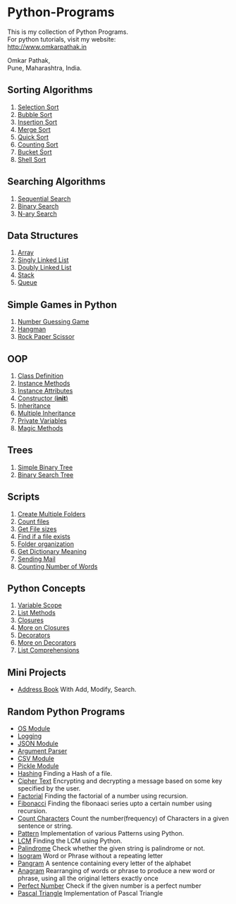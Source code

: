 # Python-Programs
This is my collection of Python Programs.<br />
For python tutorials, visit my website:<br />
http://www.omkarpathak.in

Omkar Pathak,<br />
Pune, Maharashtra, India.<br />

## Sorting Algorithms

1. [Selection Sort](https://github.com/OmkarPathak/Python-Programs/blob/master/Programs/P24_SelectionSort.py)
2. [Bubble Sort](https://github.com/OmkarPathak/Python-Programs/blob/master/Programs/P25_BubbleSort.py)
3. [Insertion Sort](https://github.com/OmkarPathak/Python-Programs/blob/master/Programs/P26_InsertionSort.py)
4. [Merge Sort](https://github.com/OmkarPathak/Python-Programs/blob/master/Programs/P27_MergeSort.py)
5. [Quick Sort](https://github.com/OmkarPathak/Python-Programs/blob/master/Programs/P28_QuickSort.py)
6. [Counting Sort](https://github.com/OmkarPathak/Python-Programs/blob/master/Programs/P48_CountingSort.py)
7. [Bucket Sort](https://github.com/OmkarPathak/Python-Programs/blob/master/Programs/P52_BucketSort.py)
8. [Shell Sort](https://github.com/OmkarPathak/Python-Programs/blob/master/Programs/P53_ShellSort.py)

## Searching Algorithms

1. [Sequential Search](https://github.com/OmkarPathak/Python-Programs/blob/master/Programs/P22_SequentialSearch.py)
2. [Binary Search](https://github.com/OmkarPathak/Python-Programs/blob/master/Programs/P23_BinarySearch.py)
3. [N-ary Search](https://github.com/OmkarPathak/Python-Programs/blob/master/Programs/P35_NarySearch.py)

## Data Structures

1. [Array](https://github.com/OmkarPathak/Python-Programs/blob/master/Programs/P30_Array.py)
2. [Singly Linked List](https://github.com/OmkarPathak/Python-Programs/blob/master/Programs/P31_SinglyLinkedList.py)
3. [Doubly Linked List](https://github.com/OmkarPathak/Python-Programs/blob/master/Programs/P33_DoublyLinkedList.py)
4. [Stack](https://github.com/OmkarPathak/Python-Programs/blob/master/Programs/P34_Stack.py)
5. [Queue](https://github.com/OmkarPathak/Python-Programs/blob/master/Programs/P39_Queue.py)

## Simple Games in Python

1. [Number Guessing Game](https://github.com/OmkarPathak/Python-Programs/blob/master/Programs/P21_GuessTheNumber.py)
2. [Hangman](https://github.com/OmkarPathak/Python-Programs/blob/master/Programs/P37_Hangman.py)
3. [Rock Paper Scissor](https://github.com/OmkarPathak/Python-Programs/blob/master/Programs/P49_RockPaperScissors.py)

## OOP

1. [Class Definition](https://github.com/OmkarPathak/Python-Programs/blob/master/OOP/P01_ClassDefinition.py)
2. [Instance Methods](https://github.com/OmkarPathak/Python-Programs/blob/master/OOP/P02_InstanceMethods.py)
3. [Instance Attributes](https://github.com/OmkarPathak/Python-Programs/blob/master/OOP/P03_InstanceAttributes.py)
4. [Constructor (__init__)](https://github.com/OmkarPathak/Python-Programs/blob/master/OOP/P04_InitConstructor.py)
5. [Inheritance](https://github.com/OmkarPathak/Python-Programs/blob/master/OOP/P06_Inheritance.py)
6. [Multiple Inheritance](https://github.com/OmkarPathak/Python-Programs/blob/master/OOP/P08_MultipleInheritence.py)
7. [Private Variables](https://github.com/OmkarPathak/Python-Programs/blob/master/OOP/P10_PrivateVariable.py)
8. [Magic Methods](https://github.com/OmkarPathak/Python-Programs/blob/master/OOP/P11_MagicMethods.py)

## Trees

1. [Simple Binary Tree](https://github.com/OmkarPathak/Python-Programs/blob/master/Programs/P62_BinaryTree.py)
2. [Binary Search Tree](https://github.com/OmkarPathak/Python-Programs/blob/master/Programs/P43_BinarySearchTree.py)

## Scripts

1. [Create Multiple Folders](https://github.com/OmkarPathak/Python-Programs/blob/master/Scripts/P01_FolderManipulation.py)
2. [Count files](https://github.com/OmkarPathak/Python-Programs/blob/master/Scripts/P02_FileCount.py)
3. [Get File sizes](https://github.com/OmkarPathak/Python-Programs/blob/master/Scripts/P03_GetFileSize.py)
4. [Find if a file exists](https://github.com/OmkarPathak/Python-Programs/blob/master/Scripts/P04_FindIfAFileExists.py)
5. [Folder organization](https://github.com/OmkarPathak/Python-Programs/blob/master/Scripts/P05_FileOrganizer.py)
6. [Get Dictionary Meaning](https://github.com/OmkarPathak/Python-Programs/blob/master/Scripts/P06_GetMeaning.py)
7. [Sending Mail](https://github.com/OmkarPathak/Python-Programs/blob/master/Scripts/P07_ScriptToSendMail.py)
8. [Counting Number of Words](https://github.com/OmkarPathak/Python-Programs/blob/master/Scripts/P08_CountNumberOfWords.py)

## Python Concepts

1. [Variable Scope](https://github.com/OmkarPathak/Python-Programs/blob/master/Programs/P02_VariableScope.py)
2. [List Methods](https://github.com/OmkarPathak/Python-Programs/blob/master/Programs/P03_ListsOperations.py)
3. [Closures](https://github.com/OmkarPathak/Python-Programs/blob/master/Programs/P44_Closures.py)
4. [More on Closures](https://github.com/OmkarPathak/Python-Programs/blob/master/Programs/P45_MoreOnClosures.py)
5. [Decorators](https://github.com/OmkarPathak/Python-Programs/blob/master/Programs/P46_Decorators.py)
6. [More on Decorators](https://github.com/OmkarPathak/Python-Programs/blob/master/Programs/P47_MoreOnDecorators.py)
7. [List Comprehensions](https://github.com/OmkarPathak/Python-Programs/blob/master/Programs/P50_ListComprehensions.py)

## Mini Projects
* [Address Book](https://github.com/OmkarPathak/Python-Programs/blob/master/Programs/P61_AddressBook.py)
With Add, Modify, Search.

## Random Python Programs

* [OS Module](https://github.com/OmkarPathak/Python-Programs/blob/master/Programs/P20_OsModule.py)
* [Logging](https://github.com/OmkarPathak/Python-Programs/blob/master/Programs/P18_Logging.py)
* [JSON Module](https://github.com/OmkarPathak/Python-Programs/blob/master/Programs/P51_PythonJSON.py)
* [Argument Parser](https://github.com/OmkarPathak/Python-Programs/blob/master/Programs/P29_ArgumentParser.py)
* [CSV Module](https://github.com/OmkarPathak/Python-Programs/blob/master/Programs/P54_PythonCSV.py)
* [Pickle Module](https://github.com/OmkarPathak/Python-Programs/blob/master/Programs/P60_PickleModule.py)
* [Hashing](https://github.com/OmkarPathak/Python-Programs/blob/master/Programs/P38_HashingFile.py) Finding a Hash of a file.
* [Cipher Text](https://github.com/OmkarPathak/Python-Programs/blob/master/Programs/P40_CipherText.py)
Encrypting and decrypting a message based on some key specified by the user.
* [Factorial](https://github.com/OmkarPathak/Python-Programs/blob/master/Programs/P04_Factorial.py)
Finding the factorial of a number using recursion.
* [Fibonacci](https://github.com/OmkarPathak/Python-Programs/blob/master/Programs/P08_Fibonnaci.py)
Finding the fibonaaci series upto a certain number using recursion.
* [Count Characters](https://github.com/OmkarPathak/Python-Programs/blob/master/Programs/P06_CharCount.py)
Count the number(frequency) of Characters in a given sentence or string.
* [Pattern](https://github.com/OmkarPathak/Python-Programs/blob/master/Programs/P05_Pattern.py)
Implementation of various Patterns using Python.
* [LCM](https://github.com/OmkarPathak/Python-Programs/blob/master/Programs/P10_LCM.py)
Finding the LCM using Python.
* [Palindrome](https://github.com/OmkarPathak/Python-Programs/blob/master/Programs/P13_Palindrome.py)
Check whether the given string is palindrome or not.
* [Isogram](https://github.com/OmkarPathak/Python-Programs/blob/master/Programs/P55_Isogram.py)
Word or Phrase without a repeating letter
* [Pangram](https://github.com/OmkarPathak/Python-Programs/blob/master/Programs/P56_Pangram.py)
A sentence containing every letter of the alphabet
* [Anagram](https://github.com/OmkarPathak/Python-Programs/blob/master/Programs/P57_Anagram.py)
Rearranging of words or phrase to produce a new word or phrase, using all the original letters exactly once
* [Perfect Number](https://github.com/OmkarPathak/Python-Programs/blob/master/Programs/P58_PerfectNumber.py)
Check if the given number is a perfect number
* [Pascal  Triangle](https://github.com/OmkarPathak/Python-Programs/blob/master/Programs/P59_PascalTriangle.py)
Implementation of Pascal Triangle
